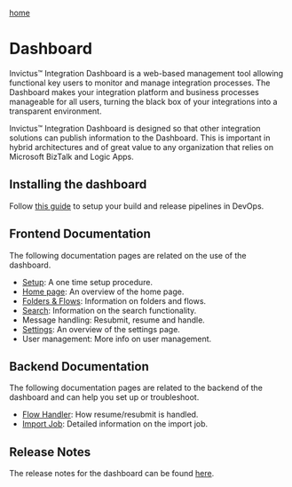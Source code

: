 [home](../README.md)

# Dashboard

Invictus™ Integration Dashboard is a web-based management tool allowing functional key users to monitor and manage integration processes. The Dashboard makes your integration platform and business processes manageable for all users, turning the black box of your integrations into a transparent environment.

Invictus™ Integration Dashboard is designed so that other integration solutions can publish information to the Dashboard. This is important in hybrid architectures and of great value to any organization that relies on Microsoft BizTalk and Logic Apps.

## Installing the dashboard

Follow [this guide](installation/dashboard-installation.md) to setup your build and release pipelines in DevOps.

## Frontend Documentation

The following documentation pages are related on the use of the dashboard.

* [Setup](setup.md): A one time setup procedure.
* [Home page](home.md): An overview of the home page.
* [Folders & Flows](foldersflows.md): Information on folders and flows.
* [Search](search.md): Information on the search functionality.
* Message handling: Resubmit, resume and handle.
* [Settings](settings.md): An overview of the settings page.
* User management: More info on user management.

## Backend Documentation

The following documentation pages are related to the backend of the dashboard and can help you set up or troubleshoot.

* [Flow Handler](flowhandler.md): How resume/resubmit is handled.
* [Import Job](importjob.md): Detailed information on the import job.

## Release Notes

The release notes for the dashboard can be found [here](support/releasenotes.md).
